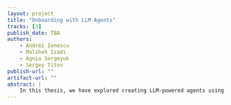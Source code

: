 ```yaml
---
layout: project
title: "Onboarding with LLM Agents"
tracks: [3]
publish_date: TBA
authors:
    - Andrei Ionescu
    - Maliheh Izadi
    - Agnia Sergeyuk
    - Sergey Titov
publish-url: ""
artifact-url: ""
abstract: |    
    In this thesis, we have explored creating LLM-powered agents using Large Language Models for onboarding new employees.
---
```



